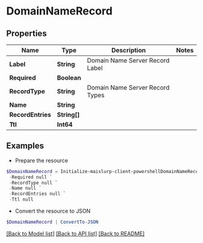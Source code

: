 # DomainNameRecord
## Properties

Name | Type | Description | Notes
------------ | ------------- | ------------- | -------------
**Label** | **String** | Domain Name Server Record Label | 
**Required** | **Boolean** |  | 
**RecordType** | **String** | Domain Name Server Record Types | 
**Name** | **String** |  | 
**RecordEntries** | **String[]** |  | 
**Ttl** | **Int64** |  | 

## Examples

- Prepare the resource
```powershell
$DomainNameRecord = Initialize-maislurp-client-powershellDomainNameRecord  -Label null `
 -Required null `
 -RecordType null `
 -Name null `
 -RecordEntries null `
 -Ttl null
```

- Convert the resource to JSON
```powershell
$DomainNameRecord | ConvertTo-JSON
```

[[Back to Model list]](../README#documentation-for-models) [[Back to API list]](../README#documentation-for-api-endpoints) [[Back to README]](../README)

